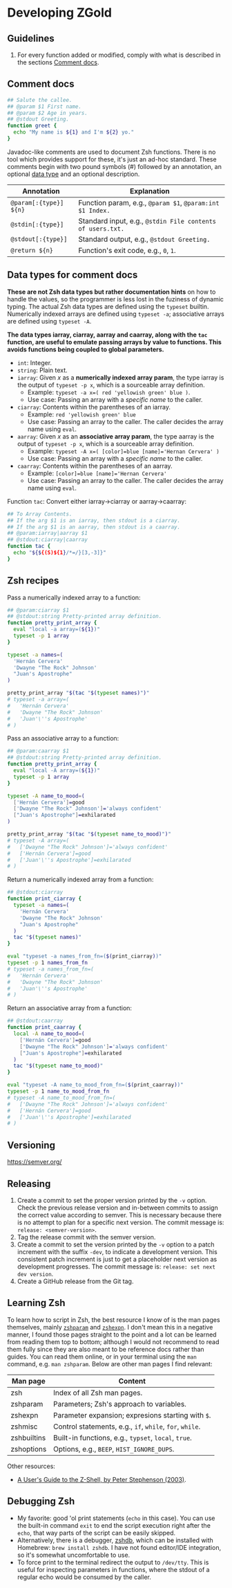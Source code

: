 # Developing ZGold

## Guidelines

1. For every function added or modified, comply with what is described in the
   sections [Comment docs](#comment-docs).

## Comment docs

```sh
## Salute the callee.
## @param $1 First name.
## @param $2 Age in years.
## @stdout Greeting.
function greet {
  echo "My name is ${1} and I'm ${2} yo."
}
```

Javadoc-like comments are used to document Zsh functions. There is no tool which
provides support for these, it's just an ad-hoc standard. These comments begin
with two pound symbols (#) followed by an annotation, an optional [data
type](#data-types-for-comment-docs) and an optional description.

| Annotation             | Explanation                                                |
|------------------------|------------------------------------------------------------|
| `@param[:{type}] ${n}` | Function param, e.g., `@param $1`, `@param:int $1 Index.`  |
| `@stdin[:{type}]`      | Standard input, e.g., `@stdin File contents of users.txt.` |
| `@stdout[:{type}]`     | Standard output, e.g., `@stdout Greeting.`                 |
| `@return ${n}`         | Function's exit code, e.g., `0`, `1`.                      |

## Data types for comment docs

**These are not Zsh data types but rather documentation hints** on how to handle
the values, so the programmer is less lost in the fuziness of dynamic typing.
The actual Zsh data types are defined using the `typeset` builtin. Numerically
indexed arrays are defined using `typeset -a`; associative arrays are defined
using `typeset -A`.

**The data types iarray, ciarray, aarray and caarray, along with the `tac`
function, are useful to emulate passing arrays by value to functions. This
avoids functions being coupled to global parameters.**

- `int`: Integer.
- `string`: Plain text.
- `iarray`: Given *x* as a **numerically indexed array param**, the type iarray
  is the output of `typeset -p x`, which is a sourceable array definition.
    - Example: `typeset -a x=( red 'yellowish green' blue )`.
    - Use case: Passing an array with a *specific name* to the caller.
- `ciarray`: Contents within the parentheses of an iarray.
    - Example: `red 'yellowish green' blue`
    - Use case: Passing an array to the caller. The caller decides the array
      name using `eval`.
- `aarray`: Given *x* as an **associative array param**, the type aarray is the
  output of `typeset -p x`, which is a sourceable array definition.
    - Example: `typeset -A x=( [color]=blue [name]='Hernan Cervera' )`
    - Use case: Passing an array with a *specific name* to the caller.
- `caarray`: Contents within the parentheses of an aarray.
    - Example: `[color]=blue [name]='Hernan Cervera'`
    - Use case: Passing an array to the caller. The caller decides the array
      name using `eval`.

Function `tac`: Convert either iarray→ciarray or aarray→caarray:

```sh
## To Array Contents.
## If the arg $1 is an iarray, then stdout is a ciarray.
## If the arg $1 is an aarray, then stdout is a caarray.
## @param:iarray|aarray $1
## @stdout:ciarray|caarray
function tac {
  echo "${${(S)${1}/*=/}[3,-3]}"
}
```

## Zsh recipes

Pass a numerically indexed array to a function:

```sh
## @param:ciarray $1
## @stdout:string Pretty-printed array definition.
function pretty_print_array {
  eval "local -a array=(${1})"
  typeset -p 1 array
}

typeset -a names=(
  'Hernán Cervera'
  'Dwayne "The Rock" Johnson'
  "Juan's Apostrophe"
)

pretty_print_array "$(tac "$(typeset names)")"
# typeset -a array=(
#   'Hernán Cervera'
#   'Dwayne "The Rock" Johnson'
#   'Juan'\''s Apostrophe'
# )
```

Pass an associative array to a function:

```sh
## @param:caarray $1
## @stdout:string Pretty-printed array definition.
function pretty_print_array {
  eval "local -A array=(${1})"
  typeset -p 1 array
}

typeset -A name_to_mood=(
  ['Hernán Cervera']=good
  ['Dwayne "The Rock" Johnson']='always confident'
  ["Juan's Apostrophe"]=exhilarated
)

pretty_print_array "$(tac "$(typeset name_to_mood)")"
# typeset -A array=(
#   ['Dwayne "The Rock" Johnson']='always confident'
#   ['Hernán Cervera']=good
#   ['Juan'\''s Apostrophe']=exhilarated
# )
```

Return a numerically indexed array from a function:

```sh
## @stdout:ciarray
function print_ciarray {
  typeset -a names=(
    'Hernán Cervera'
    'Dwayne "The Rock" Johnson'
    "Juan's Apostrophe"
  )
  tac "$(typeset names)"
}

eval "typeset -a names_from_fn=($(print_ciarray))"
typeset -p 1 names_from_fn
# typeset -a names_from_fn=(
#   'Hernán Cervera'
#   'Dwayne "The Rock" Johnson'
#   'Juan'\''s Apostrophe'
# )
```

Return an associative array from a function:

```sh
## @stdout:caarray
function print_caarray {
  local -A name_to_mood=(
    ['Hernán Cervera']=good
    ['Dwayne "The Rock" Johnson']='always confident'
    ["Juan's Apostrophe"]=exhilarated
  )
  tac "$(typeset name_to_mood)"
}

eval "typeset -A name_to_mood_from_fn=($(print_caarray))"
typeset -p 1 name_to_mood_from_fn
# typeset -A name_to_mood_from_fn=(
#   ['Dwayne "The Rock" Johnson']='always confident'
#   ['Hernán Cervera']=good
#   ['Juan'\''s Apostrophe']=exhilarated
# )
```

## Versioning

<https://semver.org/>

## Releasing

1. Create a commit to set the proper version printed by the `-v` option. Check
   the previous release version and in-between commits to assign the correct
   value according to semver. This is necessary because there is no attempt to
   plan for a specific next version. The commit message is: `release:
   <semver-version>`.
2. Tag the release commit with the semver version.
3. Create a commit to set the version printed by the `-v` option to a patch
   increment with the suffix `-dev`, to indicate a development version. This
   consistent patch increment is just to get a placeholder next version as
   development progresses. The commit message is: `release: set next dev
   version`.
4. Create a GitHub release from the Git tag.

## Learning Zsh

To learn how to script in Zsh, the best resource I know of is the man pages
themselves, mainly [`zshparam`](https://linux.die.net/man/1/zshparam) and
[`zshexpn`](https://linux.die.net/man/1/zshexpn). I don't mean this in a
negative manner, I found those pages straight to the point and a lot can be
learned from reading them top to bottom; although I would not recommend to read
them fully since they are also meant to be reference docs rather than guides.
You can read them online, or in your terminal using the `man` command, e.g. `man
zshparam`. Below are other man pages I find relevant:

| Man page    | Content                                                  |
|-------------|----------------------------------------------------------|
| zsh         | Index of all Zsh man pages.                              |
| zshparam    | Parameters; Zsh's approach to variables.                 |
| zshexpn     | Parameter expansion; expresions starting with `$`.       |
| zshmisc     | Control statements, e.g., `if`, `while`, `for`, `while`. |
| zshbuiltins | Built-in functions, e.g., `typset`, `local`, `true`.     |
| zshoptions  | Options, e.g., `BEEP`, `HIST_IGNORE_DUPS`.               |

Other resources:
- [A User's Guide to the Z-Shell, by Peter Stephenson
  (2003)](https://zsh.sourceforge.io/Guide/zshguide.html).

## Debugging Zsh

- My favorite: good 'ol print statements (`echo` in this case). You can use
  the built-in command `exit` to end the script execution right after the
  `echo`, that way parts of the script can be easily skipped.
- Alternatively, there is a debugger, [zshdb](https://github.com/rocky/zshdb),
  which can be installed with Homebrew: `brew install zshdb`. I have not found
  editor/IDE integration, so it's somewhat uncomfortable to use.
- To force print to the terminal redirect the output to `/dev/tty`. This is
  useful for inspecting parameters in functions, where the stdout of a regular
  echo would be consumed by the caller.
